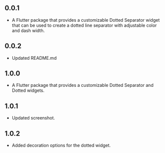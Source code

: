 ## 0.0.1

* A Flutter package that provides a customizable Dotted Separator widget that can be used to create a dotted line separator with adjustable color and dash width.

## 0.0.2

* Updated README.md 

## 1.0.0 

* A Flutter package that provides a customizable Dotted Separator and Dotted widgets.

## 1.0.1

* Updated screenshot.

## 1.0.2

* Added decoration options for the dotted widget.